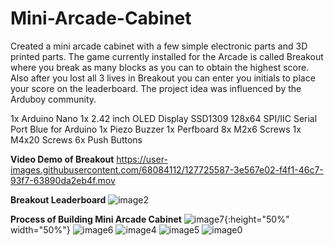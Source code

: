 # Mini-Arcade-Cabinet

Created a mini arcade cabinet with a few simple electronic parts and 3D printed parts. The game currently installed for the Arcade is called Breakout where you break as many blocks as you can to obtain the highest score. Also after you lost all 3 lives in Breakout you can enter you initials to place your score on the leaderboard. The project idea was influenced by the Arduboy community.

1x Arduino Nano
1x 2.42 inch OLED Display SSD1309 128x64 SPI/IIC Serial Port Blue for Arduino
1x Piezo Buzzer
1x Perfboard
8x M2x6 Screws
1x M4x20 Screws
6x Push Buttons

**Video Demo of Breakout**
https://user-images.githubusercontent.com/68084112/127725587-3e567e02-f4f1-46c7-93f7-63890da2eb4f.mov


**Breakout Leaderboard**
![image2](https://user-images.githubusercontent.com/68084112/127725719-2fbfc541-b807-440f-853b-6b152327b1b8.jpg)


**Process of Building Mini Arcade Cabinet**
![image7](https://user-images.githubusercontent.com/68084112/127725674-ca331f42-232a-42a8-b164-8ff1731764d7.jpg){:height="50%" width="50%"}
![image6](https://user-images.githubusercontent.com/68084112/127725677-3fc82d02-63a4-4b24-98a3-97a17742d6dc.jpg)
![image4](https://user-images.githubusercontent.com/68084112/127725678-0e492439-a300-4a83-b74b-dbcb7f038816.jpg)
![image5](https://user-images.githubusercontent.com/68084112/127725679-7ddffad5-b463-47e6-8098-927c5b567610.jpg)
![image0](https://user-images.githubusercontent.com/68084112/127725682-b3bd0c50-2557-4968-801e-043d362b91bf.jpg)
